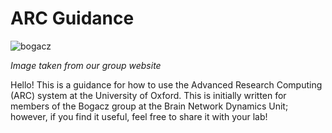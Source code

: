 # ARC Guidance

![bogacz](https://www.mrcbndu.ox.ac.uk/sites/default/files/Rafal-group-index-banner_0.jpg)

*Image taken from our group website*

Hello! This is a guidance for how to use the Advanced Research Computing (ARC) system at the University of Oxford. This is initially written for members of the Bogacz group at the Brain Network Dynamics Unit; however, if you find it useful, feel free to share it with your lab!
